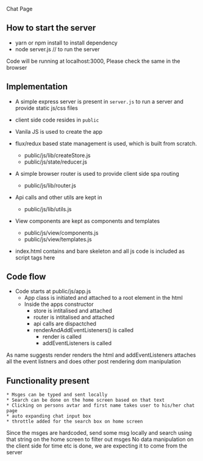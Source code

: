 Chat Page

## How to start the server

* yarn or npm install to install dependency
* node server.js // to run the server

Code will be running at localhost:3000, Please check the same in the browser


## Implementation
* A simple express server is present in `server.js` to run a server and provide static js/css files
* client side code resides in `public`
* Vanila JS is used to create the app
* flux/redux based state management is used, which is built from scratch.
    - public/js/lib/createStore.js
    - public/js/state/reducer.js
* A simple browser router is used to provide client side spa routing
    - public/js/lib/router.js

* Api calls and other utils are kept in
    - public/js/lib/utils.js
* View components are kept as components and templates
    - public/js/view/components.js
    - public/js/view/templates.js
* index.html contains and bare skeleton and all js code is included as script tags here


## Code flow
* Code starts at public/js/app.js
    - App class is initiated and attached to a root element in the html
    - Inside the apps constructor
        - store is intitalised and attached
        - router is intitalised and attached
        - api calls are dispactched
        - renderAndAddEventListeners() is called
            - render is called
            - addEventListeners is called

As name suggests render renders the html and addEventListeners attaches all the event listners and does other post rendering dom manipulation

## Functionality present
    * Msges can be typed and sent locally 
    * Search can be done on the home screen based on that text
    * Clicking on persons avtar and first name takes user to his/her chat page
    * auto expanding chat input box
    * throttle added for the search box on home screen


Since the msges are hardcoded, send some msg locally and search using that string on the home screen to filter out msges
No data manipulation on the client side for time etc is done, we are expecting it to come from the server